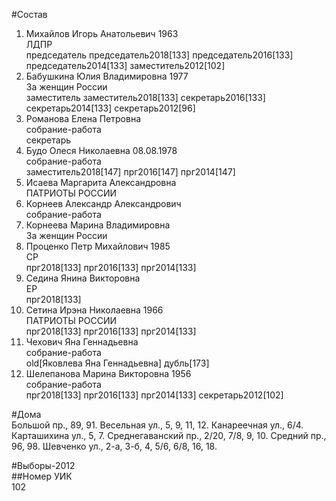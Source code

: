 #Состав  
1. Михайлов Игорь Анатольевич 1963  
    ЛДПР  
    председатель председатель2018[133] председатель2016[133] председатель2014[133] заместитель2012[102]  
2. Бабушкина Юлия Владимировна 1977  
    За женщин России  
    заместитель заместитель2018[133] секретарь2016[133] секретарь2014[133] секретарь2012[96]  
3. Романова Елена Петровна  
    собрание-работа  
    секретарь  
4. Будо Олеся Николаевна 08.08.1978  
    собрание-работа  
    заместитель2018[147] прг2016[147] прг2014[147]  
5. Исаева Маргарита Александровна  
    ПАТРИОТЫ РОССИИ  
6. Корнеев Александр Александрович  
    собрание-работа  
7. Корнеева Марина Владимировна  
    За женщин России  
8. Проценко Петр Михайлович 1985  
    СР  
    прг2018[133] прг2016[133] прг2014[133]  
9. Седина Янина Викторовна  
    ЕР  
    прг2018[133]  
10. Сетина Ирэна Николаевна 1966  
    ПАТРИОТЫ РОССИИ  
    прг2018[133] прг2016[133] прг2014[133]  
11. Чехович Яна Геннадьевна  
    собрание-работа  
    old[Яковлева Яна Геннадьевна] дубль[173]  
12. Шелепанова Марина Викторовна 1956  
    собрание-работа  
    прг2018[133] прг2016[133] прг2014[133] секретарь2012[102]  
  
#Дома  
Большой пр.,     89, 91. Весельная ул.,     5, 9, 11, 12. Канареечная ул.,   6/4. Карташихина ул.,     5, 7. Среднегаванский пр.,     2/20, 7/8, 9, 10. Средний пр.,     96, 98. Шевченко ул.,     2-а, 3-б, 4, 5/6, 6/8, 16, 18.  
  
#Выборы-2012  
##Номер УИК  
102  
